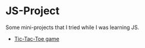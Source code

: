 # JS-Project
Some mini-projects that I tried while I was learning JS.  

* [Tic-Tac-Toe game](https://ay-sha.github.io/JS-Project/tic_tac_toe/)
